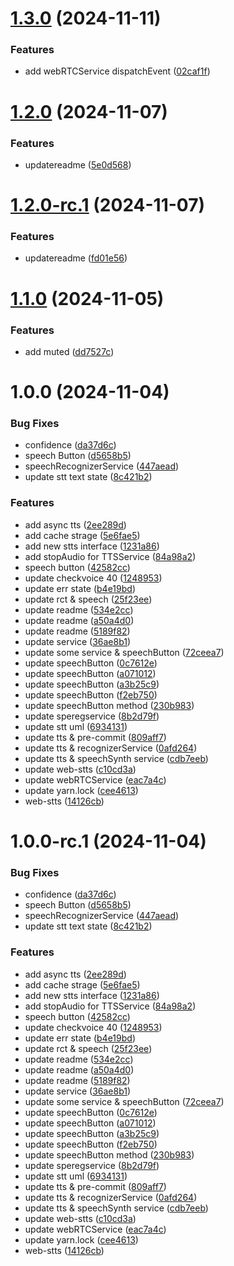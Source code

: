 # [1.3.0](https://github.com/yanyunchangfeng/web-stts/compare/v1.2.0...v1.3.0) (2024-11-11)

### Features

- add webRTCService dispatchEvent ([02caf1f](https://github.com/yanyunchangfeng/web-stts/commit/02caf1fc0c848cbb554cdbec897140401ba49d35))

# [1.2.0](https://github.com/yanyunchangfeng/web-stts/compare/v1.1.0...v1.2.0) (2024-11-07)

### Features

- updatereadme ([5e0d568](https://github.com/yanyunchangfeng/web-stts/commit/5e0d568cd2aa6d7dd3f119cf9c2fe8fb4f5037c5))

# [1.2.0-rc.1](https://github.com/yanyunchangfeng/web-stts/compare/v1.1.0...v1.2.0-rc.1) (2024-11-07)

### Features

- updatereadme ([fd01e56](https://github.com/yanyunchangfeng/web-stts/commit/fd01e56a536c93305271108f6ff4528be9375536))

# [1.1.0](https://github.com/yanyunchangfeng/web-stts/compare/v1.0.0...v1.1.0) (2024-11-05)

### Features

- add muted ([dd7527c](https://github.com/yanyunchangfeng/web-stts/commit/dd7527c2d7c2eb372bf526dcfcfdb6bc07c7ee6a))

# 1.0.0 (2024-11-04)

### Bug Fixes

- confidence ([da37d6c](https://github.com/yanyunchangfeng/web-stts/commit/da37d6c83c4935771c8c4ecb6ffb00d6da147930))
- speech Button ([d5658b5](https://github.com/yanyunchangfeng/web-stts/commit/d5658b5be837709fb3918a4e3805d47bfbb059df))
- speechRecognizerService ([447aead](https://github.com/yanyunchangfeng/web-stts/commit/447aead0c5054b9668ecf53788b88c619a50893a))
- update stt text state ([8c421b2](https://github.com/yanyunchangfeng/web-stts/commit/8c421b2b917373b3444849aefa139ddebfcd72b5))

### Features

- add async tts ([2ee289d](https://github.com/yanyunchangfeng/web-stts/commit/2ee289d2ff64eba4889f5192c01222b5ac79e0e6))
- add cache strage ([5e6fae5](https://github.com/yanyunchangfeng/web-stts/commit/5e6fae52d39b4f76f50a6d6b7dc4cc8ee5ad86f1))
- add new stts interface ([1231a86](https://github.com/yanyunchangfeng/web-stts/commit/1231a86e762f74b3328355d51ec677e1a22df3b5))
- add stopAudio for TTSService ([84a98a2](https://github.com/yanyunchangfeng/web-stts/commit/84a98a28242b4d1260c121c28dd56b9a0ba4e9c7))
- speech button ([42582cc](https://github.com/yanyunchangfeng/web-stts/commit/42582cc5085cf4414cf3fc79a074526182c5a439))
- update checkvoice 40 ([1248953](https://github.com/yanyunchangfeng/web-stts/commit/124895389fb14e15bdf20465e2786806c97b2ccd))
- update err state ([b4e19bd](https://github.com/yanyunchangfeng/web-stts/commit/b4e19bd7af3de747f1b0c6fc559ccde7da1158c5))
- update rct & speech ([25f23ee](https://github.com/yanyunchangfeng/web-stts/commit/25f23eef48c48fa646a066e42be4ea63bdfaa035))
- update readme ([534e2cc](https://github.com/yanyunchangfeng/web-stts/commit/534e2ccf0361f0d1923dd00da5b5f8ac0bc4188c))
- update readme ([a50a4d0](https://github.com/yanyunchangfeng/web-stts/commit/a50a4d03f83672a5e097ab6c711e0a6259e14f58))
- update readme ([5189f82](https://github.com/yanyunchangfeng/web-stts/commit/5189f82d20d4012f34fd4fe918c8598bf4543903))
- update service ([36ae8b1](https://github.com/yanyunchangfeng/web-stts/commit/36ae8b15ef270cb5d7af042a96b41dc21e59e835))
- update some service & speechButton ([72ceea7](https://github.com/yanyunchangfeng/web-stts/commit/72ceea7430919d3cfbcb8bb8dbd2ed95a5efaa5b))
- update speechButton ([0c7612e](https://github.com/yanyunchangfeng/web-stts/commit/0c7612e10b1981c354498f6d0328446e6409655f))
- update speechButton ([a071012](https://github.com/yanyunchangfeng/web-stts/commit/a071012877211b8b2480fa6b398923af4eca9a58))
- update speechButton ([a3b25c9](https://github.com/yanyunchangfeng/web-stts/commit/a3b25c937f4d9a951c907dadfae98c03b2464f7a))
- update speechButton ([f2eb750](https://github.com/yanyunchangfeng/web-stts/commit/f2eb750486af61ca508c9b4e7f25b90d2198e818))
- update speechButton method ([230b983](https://github.com/yanyunchangfeng/web-stts/commit/230b983200004966bbd64c4d4bb456920505a918))
- update speregservice ([8b2d79f](https://github.com/yanyunchangfeng/web-stts/commit/8b2d79fc322ce93c2bd35bef2879650f325dfcca))
- update stt uml ([6934131](https://github.com/yanyunchangfeng/web-stts/commit/69341310fc745ecab4abae65817979c0658fe46d))
- update tts & pre-commit ([809aff7](https://github.com/yanyunchangfeng/web-stts/commit/809aff772e40aa9d6483075b930480fd42241dd6))
- update tts & recognizerService ([0afd264](https://github.com/yanyunchangfeng/web-stts/commit/0afd264d494b742fc2dc5cb78771d380417c16d1))
- update tts & speechSynth service ([cdb7eeb](https://github.com/yanyunchangfeng/web-stts/commit/cdb7eebf4ce6d9d641d4f54713b1385255770cec))
- update web-stts ([c10cd3a](https://github.com/yanyunchangfeng/web-stts/commit/c10cd3a43efec106a09d2903e80c89eb0d1250b4))
- update webRTCService ([eac7a4c](https://github.com/yanyunchangfeng/web-stts/commit/eac7a4ca670e6bab9a3e0dfd2f93e11c81b1e611))
- update yarn.lock ([cee4613](https://github.com/yanyunchangfeng/web-stts/commit/cee46139af4b05044c70d277a639de2bd6046260))
- web-stts ([14126cb](https://github.com/yanyunchangfeng/web-stts/commit/14126cb653e41513934300410d39b41d5d0aec5a))

# 1.0.0-rc.1 (2024-11-04)

### Bug Fixes

- confidence ([da37d6c](https://github.com/yanyunchangfeng/web-stts/commit/da37d6c83c4935771c8c4ecb6ffb00d6da147930))
- speech Button ([d5658b5](https://github.com/yanyunchangfeng/web-stts/commit/d5658b5be837709fb3918a4e3805d47bfbb059df))
- speechRecognizerService ([447aead](https://github.com/yanyunchangfeng/web-stts/commit/447aead0c5054b9668ecf53788b88c619a50893a))
- update stt text state ([8c421b2](https://github.com/yanyunchangfeng/web-stts/commit/8c421b2b917373b3444849aefa139ddebfcd72b5))

### Features

- add async tts ([2ee289d](https://github.com/yanyunchangfeng/web-stts/commit/2ee289d2ff64eba4889f5192c01222b5ac79e0e6))
- add cache strage ([5e6fae5](https://github.com/yanyunchangfeng/web-stts/commit/5e6fae52d39b4f76f50a6d6b7dc4cc8ee5ad86f1))
- add new stts interface ([1231a86](https://github.com/yanyunchangfeng/web-stts/commit/1231a86e762f74b3328355d51ec677e1a22df3b5))
- add stopAudio for TTSService ([84a98a2](https://github.com/yanyunchangfeng/web-stts/commit/84a98a28242b4d1260c121c28dd56b9a0ba4e9c7))
- speech button ([42582cc](https://github.com/yanyunchangfeng/web-stts/commit/42582cc5085cf4414cf3fc79a074526182c5a439))
- update checkvoice 40 ([1248953](https://github.com/yanyunchangfeng/web-stts/commit/124895389fb14e15bdf20465e2786806c97b2ccd))
- update err state ([b4e19bd](https://github.com/yanyunchangfeng/web-stts/commit/b4e19bd7af3de747f1b0c6fc559ccde7da1158c5))
- update rct & speech ([25f23ee](https://github.com/yanyunchangfeng/web-stts/commit/25f23eef48c48fa646a066e42be4ea63bdfaa035))
- update readme ([534e2cc](https://github.com/yanyunchangfeng/web-stts/commit/534e2ccf0361f0d1923dd00da5b5f8ac0bc4188c))
- update readme ([a50a4d0](https://github.com/yanyunchangfeng/web-stts/commit/a50a4d03f83672a5e097ab6c711e0a6259e14f58))
- update readme ([5189f82](https://github.com/yanyunchangfeng/web-stts/commit/5189f82d20d4012f34fd4fe918c8598bf4543903))
- update service ([36ae8b1](https://github.com/yanyunchangfeng/web-stts/commit/36ae8b15ef270cb5d7af042a96b41dc21e59e835))
- update some service & speechButton ([72ceea7](https://github.com/yanyunchangfeng/web-stts/commit/72ceea7430919d3cfbcb8bb8dbd2ed95a5efaa5b))
- update speechButton ([0c7612e](https://github.com/yanyunchangfeng/web-stts/commit/0c7612e10b1981c354498f6d0328446e6409655f))
- update speechButton ([a071012](https://github.com/yanyunchangfeng/web-stts/commit/a071012877211b8b2480fa6b398923af4eca9a58))
- update speechButton ([a3b25c9](https://github.com/yanyunchangfeng/web-stts/commit/a3b25c937f4d9a951c907dadfae98c03b2464f7a))
- update speechButton ([f2eb750](https://github.com/yanyunchangfeng/web-stts/commit/f2eb750486af61ca508c9b4e7f25b90d2198e818))
- update speechButton method ([230b983](https://github.com/yanyunchangfeng/web-stts/commit/230b983200004966bbd64c4d4bb456920505a918))
- update speregservice ([8b2d79f](https://github.com/yanyunchangfeng/web-stts/commit/8b2d79fc322ce93c2bd35bef2879650f325dfcca))
- update stt uml ([6934131](https://github.com/yanyunchangfeng/web-stts/commit/69341310fc745ecab4abae65817979c0658fe46d))
- update tts & pre-commit ([809aff7](https://github.com/yanyunchangfeng/web-stts/commit/809aff772e40aa9d6483075b930480fd42241dd6))
- update tts & recognizerService ([0afd264](https://github.com/yanyunchangfeng/web-stts/commit/0afd264d494b742fc2dc5cb78771d380417c16d1))
- update tts & speechSynth service ([cdb7eeb](https://github.com/yanyunchangfeng/web-stts/commit/cdb7eebf4ce6d9d641d4f54713b1385255770cec))
- update web-stts ([c10cd3a](https://github.com/yanyunchangfeng/web-stts/commit/c10cd3a43efec106a09d2903e80c89eb0d1250b4))
- update webRTCService ([eac7a4c](https://github.com/yanyunchangfeng/web-stts/commit/eac7a4ca670e6bab9a3e0dfd2f93e11c81b1e611))
- update yarn.lock ([cee4613](https://github.com/yanyunchangfeng/web-stts/commit/cee46139af4b05044c70d277a639de2bd6046260))
- web-stts ([14126cb](https://github.com/yanyunchangfeng/web-stts/commit/14126cb653e41513934300410d39b41d5d0aec5a))
